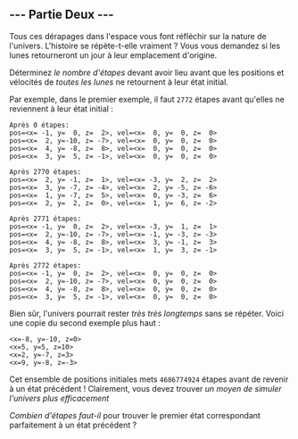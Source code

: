 ## --- Partie Deux ---

Tous ces dérapages dans l'espace vous font réfléchir sur la nature de l'univers. L'histoire se répète-t-elle vraiment ? Vous vous demandez si les lunes retourneront un jour à leur emplacement d'origine.

Déterminez *le nombre d'étapes* devant avoir lieu avant que les positions et vélocités de *toutes les lunes* ne retournent à leur état initial.

Par exemple, dans le premier exemple, il faut `2772` étapes avant qu'elles ne reviennent à leur état initial :

```
Après 0 étapes:
pos=<x= -1, y=  0, z=  2>, vel=<x=  0, y=  0, z=  0>
pos=<x=  2, y=-10, z= -7>, vel=<x=  0, y=  0, z=  0>
pos=<x=  4, y= -8, z=  8>, vel=<x=  0, y=  0, z=  0>
pos=<x=  3, y=  5, z= -1>, vel=<x=  0, y=  0, z=  0>

Après 2770 étapes:
pos=<x=  2, y= -1, z=  1>, vel=<x= -3, y=  2, z=  2>
pos=<x=  3, y= -7, z= -4>, vel=<x=  2, y= -5, z= -6>
pos=<x=  1, y= -7, z=  5>, vel=<x=  0, y= -3, z=  6>
pos=<x=  2, y=  2, z=  0>, vel=<x=  1, y=  6, z= -2>

Après 2771 étapes:
pos=<x= -1, y=  0, z=  2>, vel=<x= -3, y=  1, z=  1>
pos=<x=  2, y=-10, z= -7>, vel=<x= -1, y= -3, z= -3>
pos=<x=  4, y= -8, z=  8>, vel=<x=  3, y= -1, z=  3>
pos=<x=  3, y=  5, z= -1>, vel=<x=  1, y=  3, z= -1>

Après 2772 étapes:
pos=<x= -1, y=  0, z=  2>, vel=<x=  0, y=  0, z=  0>
pos=<x=  2, y=-10, z= -7>, vel=<x=  0, y=  0, z=  0>
pos=<x=  4, y= -8, z=  8>, vel=<x=  0, y=  0, z=  0>
pos=<x=  3, y=  5, z= -1>, vel=<x=  0, y=  0, z=  0>
```

Bien sûr, l'univers pourrait rester *très très longtemps* sans se répéter. Voici une copie du second exemple plus haut :

```
<x=-8, y=-10, z=0>
<x=5, y=5, z=10>
<x=2, y=-7, z=3>
<x=9, y=-8, z=-3>
```

Cet ensemble de positions initiales mets `4686774924` étapes avant de revenir à un état précédent ! Clairement, vous devez trouver *un moyen de simuler l'univers plus efficacement*

*Combien d'étapes faut-il* pour trouver le premier état correspondant parfaitement à un état précédent ?